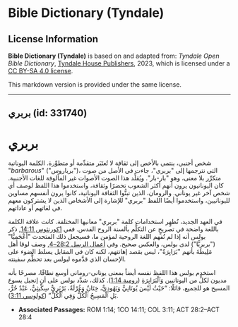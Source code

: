 # Bible Dictionary (Tyndale)

## License Information

**Bible Dictionary (Tyndale)** is based on and adapted from: _Tyndale Open Bible Dictionary_, [Tyndale House Publishers](https://tyndaleopenresources.com/), 2023, which is licensed under a [CC BY-SA 4.0 license](https://creativecommons.org/licenses/by-sa/4.0/legalcode.en).

This markdown version is provided under the same license.



--------------------------------

## بربري (id: 331740)

بربري
=====

شخص أجنبي، ينتمي بالأخص إلى ثقافة لا تُعتَبَر متقدِّمة أو متطوِّرة. الكلمة اليونانية "*barbarous*" ("برباروس")، التي نترجمها إلى "بربري"، جاءت في الأصل من صوت متكرِّر بلا معنى، وهو "بار\-بار". ويُقلِّد هذا الصوت الأصوات غير المألوفة للغات الأجنبية. كان اليونانيون يرون أنهم أكثر الشعوب تحضرًا وثقافة، واستخدموا هذا اللفظ لوصف أي شخص آخر غير يوناني. والرومان، الذين تبنُّوا الثقافة اليونانية، كانوا يرون أنفسهم مساوين لليونانيين، واستخدموا أيضًا اللفظ "بربري" للإشارة إلى الأشخاص الذين لا يشتركون معهم في لغاتهم أو عاداتهم.

في العهد الجديد، تُظهِِر استخدامات كلمة "بربري" معانيها المختلفة. كانت علاقة الكلمة باللغة واضحة في تصريحٍ عن التكلُّم بألسنة الروح القدس. ففي [1كورنثوس 14:11,](https://ref.ly/1Cor14:11) ذكر بولس أنه إذا لم تُفهم اللغة الروحية لمؤمن ما، فسيجعل ذلك المتحدث "أَعْجَمِيًّا" ("بربريًّا") لدى بولس، والعكس صحيح. وفي [أعمال الرسل 28:2–4](https://ref.ly/Acts28:2-Acts28:4), وصف لوقا أهل مَلِيطَةَ بأنهم "بَرَابِرَةُ"، ليس بقصد إهانتهم، لكنه كان في المقابل يسلط الضوء على الإحسان الذي قدَّموه لبولس بعد تحطُّم سفينته.

استخدم بولس هذا اللفظ نفسه أيضاً بمعنى يوناني\-روماني أوسع نطاقًا، مصرحًا بأنه مديون لكلٍّ من اليونانيين وَٱلْبَرَابِرَةِ ([رومية 1:14](https://ref.ly/Rom1:14)). كذلك، شدَّد بولس على أن إنجيل يسوع المسيح هو للجميع، قائلًا: “حَيْثُ لَيْسَ يُونَانِيٌّ وَيَهُودِيٌّ، خِتَانٌ وَغُرْلَةٌ، بَرْبَرِيٌّ سِكِّيثِيٌّ، عَبْدٌ حُرٌّ، بَلِ ٱلْمَسِيحُ ٱلْكُلُّ وَفِي ٱلْكُلِّ” ([كولوسي 3:11](https://ref.ly/Col3:11)).

* **Associated Passages:** ROM 1:14; 1CO 14:11; COL 3:11; ACT 28:2–ACT 28:4

